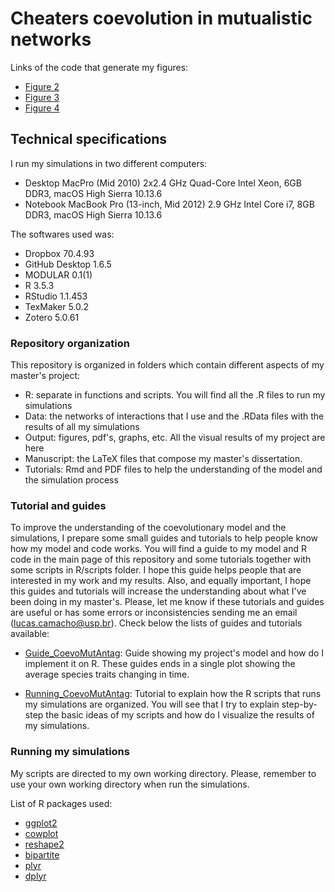 # Cheaters coevolution in mutualistic networks

Links of the code that generate my figures:

- [Figure 2](https://github.com/lucascamacho/coevo_mut_antag/blob/master/R/scripts/Empirical_Antprob(0-10)_Figure2.R)
- [Figure 3](https://github.com/lucascamacho/coevo_mut_antag/blob/master/R/scripts/Empirical_CentralAntprob_Figure3.R)
- [Figure 4](https://github.com/lucascamacho/coevo_mut_antag/blob/master/R/scripts/Empirical_ForbLinks_Antprob_Figure4.R)

## Technical specifications

I run my simulations in two different computers:
- Desktop MacPro (Mid 2010) 2x2.4 GHz Quad-Core Intel Xeon, 6GB DDR3, macOS High Sierra 10.13.6
- Notebook MacBook Pro (13-inch, Mid 2012) 2.9 GHz Intel Core i7, 8GB DDR3, macOS High Sierra 10.13.6

The softwares used was:
- Dropbox 70.4.93
- GitHub Desktop 1.6.5
- MODULAR 0.1(1)
- R 3.5.3
- RStudio 1.1.453
- TexMaker 5.0.2
- Zotero 5.0.61


### Repository organization

This repository is organized in folders which contain different aspects of my master's project:

- R: separate in functions and scripts. You will find all the .R files to run my simulations
- Data: the networks of interactions that I use and the .RData files with the results of all my simulations
- Output: figures, pdf's, graphs, etc. All the visual results of my project are here
- Manuscript: the LaTeX files that compose my master's dissertation.
- Tutorials: Rmd and PDF files to help the understanding of the model and the simulation process

### Tutorial and guides

To improve the understanding of the coevolutionary model and the simulations, I prepare some small guides and tutorials to help people know how my model and code works. You 
will find a guide to my model and R code in the main page of this repository and some tutorials together with some scripts in R/scripts folder. I hope this guide helps people 
that are interested in my work and my results. Also, and equally important, I hope this guides and tutorials will increase the understanding about what I've been doing in my master's.
Please, let me know if these tutorials and guides are useful or has some errors or inconsistencies sending me an email (lucas.camacho@usp.br). Check below the lists of 
guides and tutorials available:

- [Guide_CoevoMutAntag](https://github.com/lucascamacho/coevo_mut_antag/blob/master/tutorials/Guide_CoevoMutAntag.pdf): Guide showing my project's model and how do 
I implement it on R. These guides ends in a single plot showing the average species traits changing in time.

- [Running_CoevoMutAntag](https://github.com/lucascamacho/coevo_mut_antag/blob/master/tutorials/Running_CoevoMutAntag.pdf): Tutorial to explain how the
R scripts that runs my simulations are organized. You will see that I try to explain step-by-step the basic ideas of my scripts and how do I visualize the results of my simulations.


### Running my simulations

My scripts are directed to my own working directory. Please, remember to use your own working directory when run the simulations.

List of R packages used:
- [ggplot2](https://ggplot2.tidyverse.org)
- [cowplot](https://cran.r-project.org/web/packages/cowplot/vignettes/introduction.html)
- [reshape2](https://cran.r-project.org/web/packages/reshape2/index.html)
- [bipartite](https://cran.r-project.org/web/packages/bipartite/index.html)
- [plyr](https://www.rdocumentation.org/packages/plyr/versions/1.8.4)
- [dplyr](https://dplyr.tidyverse.org/)

